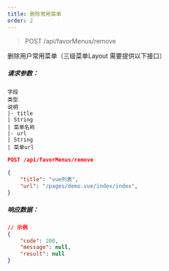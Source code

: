```yaml
---
title: 删除常用菜单
order: 2
---
```


> POST /api/favorMenus/remove

删除用户常用菜单（三级菜单Layout 需要提供以下接口）

##### 请求参数：
```table
字段
类型
说明
|- title
| String
| 菜单名称
|- url
| String
| 菜单url
```

```json
POST /api/favorMenus/remove

{
    "title": "vue列表",
    "url": "/pages/demo.vue/index/index",
}
```
##### 响应数据：
```json
// 示例
{
    "code": 200,
    "message": null,
    "result": null
}
```
